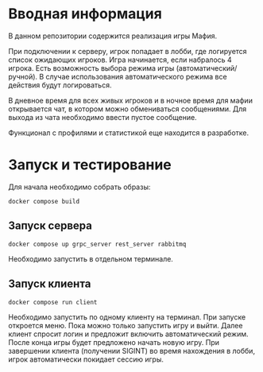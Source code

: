 # Вводная информация

В данном репозитории содержится реализация игры Мафия.

При подключении к серверу, игрок попадает в лобби, где логируется список ожидающих игроков. Игра начинается, если набралось 4 игрока. Есть возможность выбора режима игры (автоматический/ручной). В случае использования автоматического режима все действия будут логироваться.

В дневное время для всех живых игроков и в ночное время для мафии открывается чат, в котором можно обмениваться сообщениями. Для выхода из чата необходимо ввести пустое сообщение.

Функционал с профилями и статистикой еще находится в разработке.

# Запуск и тестирование

Для начала необходимо собрать образы:

```
docker compose build
```

## Запуск сервера

```
docker compose up grpc_server rest_server rabbitmq
```

Необходимо запустить в отдельном терминале.

## Запуск клиента

```
docker compose run client
```

Необходимо запустить по одному клиенту на терминал. При запуске откроется меню. Пока можно только запустить игру и выйти. Далее клиент спросит логин и предложит включить автоматический режим. После конца игры будет предложено начать новую игру. При завершении клиента (получении SIGINT) во время нахождения в лобби, игрок автоматически покидает сессию игры.

